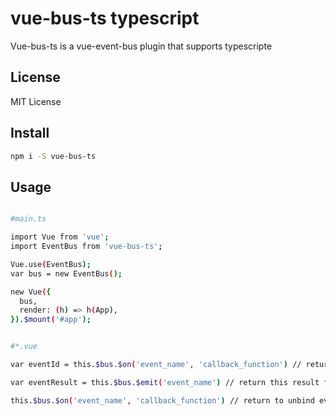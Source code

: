 # vue-bus-ts typescript
Vue-bus-ts is a vue-event-bus plugin that supports typescripte

## License

MIT License

## Install

```bash
npm i -S vue-bus-ts
```

## Usage

```bash

#main.ts

import Vue from 'vue';
import EventBus from 'vue-bus-ts';

Vue.use(EventBus);
var bus = new EventBus();

new Vue({
  bus,
  render: (h) => h(App),
}).$mount('#app');

```


```bash

#*.vue 

var eventId = this.$bus.$on('event_name', 'callback_function') // return this event id

var eventResult = this.$bus.$emit('event_name') // return this result from this event

this.$bus.$on('event_name', 'callback_function') // return to unbind event binding

```

